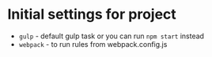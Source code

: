# Initial settings for project
- `gulp` - default gulp task or you can run `npm start` instead
- `webpack` - to run rules from webpack.config.js

